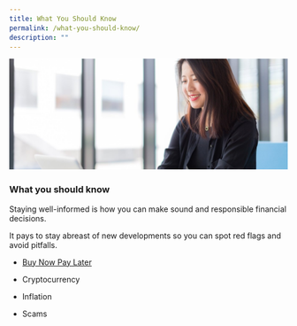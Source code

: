 ```yaml
---
title: What You Should Know
permalink: /what-you-should-know/
description: ""
---
```

![In the Spotlight](/images/In%20The%20Spotlight/in%20the%20spotlight%20landing%20pic.jfif)

### What you should know

Staying well-informed is how you can make sound and responsible financial decisions. 

It pays to stay abreast of new developments so you can spot red flags and avoid pitfalls.

* [Buy Now Pay Later](/buy-now-pay-later)

* Cryptocurrency

* Inflation

* Scams